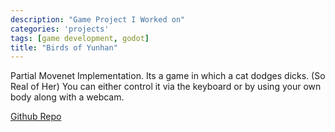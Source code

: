 ```yaml
---
description: "Game Project I Worked on"
categories: 'projects'
tags: [game development, godot]
title: "Birds of Yunhan"
---
```

Partial Movenet Implementation.
Its a game in which a cat dodges dicks. (So Real of Her)
You can either control it via the keyboard or by using your own body along with a webcam.

[Github Repo](https://github.com/KshitijChandrakar/DickDodger3000)

